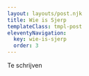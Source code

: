 ```yaml
---
layout: layouts/post.njk
title: Wie is Sjerp
templateClass: tmpl-post
eleventyNavigation:
  key: wie-is-sjerp
  order: 3
---
```


Te schrijven
